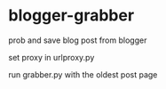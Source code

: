 blogger-grabber
===============

prob and save blog post from blogger

set proxy in urlproxy.py

run grabber.py with the oldest post page
